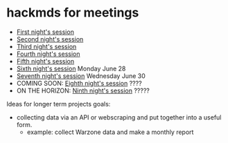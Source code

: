 # hackmds for meetings


- [First night's session](https://hackmd.io/DSfHwqG1RueefIYNOJfJGg?view)
- [Second night's session](https://hackmd.io/hC3r6-pqSvinmzZOxHOQPA?view)
- [Third night's session](https://hackmd.io/Z2Q7shc1Qp-8olptjCUBAw?view)
- [Fourth night's session](https://hackmd.io/tDC_qdSzScKbIPkjp1Xvug?view)
- [Fifth night's session](https://hackmd.io/h9Wcvk7lSGmTI-WEcXBoaA?view)
- [Sixth night's session](https://hackmd.io/EToSG54NRK2y06uP6VjYiQ?view) Monday June 28
- [Seventh night's session](https://hackmd.io/yh21NLLlQQGp5qDVemIEHw?view) Wednesday June 30
- COMING SOON: [Eighth night's session](https://hackmd.io/v7qTn7lTTLm447BfnWNbGg?view) ????
- ON THE HORIZON: [Ninth night's session](https://hackmd.io/Kknw0M1NT5-Wppo22NF6GA?view)  ?????


Ideas for longer term projects goals:
- collecting data via an API or webscraping and put together into a useful form. 
  - example: collect Warzone data and make a monthly report
